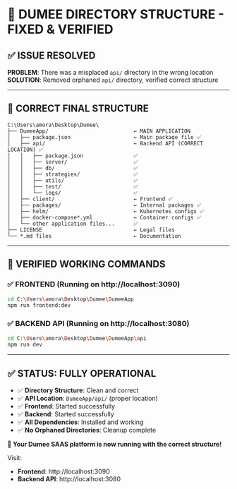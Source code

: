# 🎯 DUMEE DIRECTORY STRUCTURE - FIXED & VERIFIED

## ✅ **ISSUE RESOLVED**

**PROBLEM**: There was a misplaced `api/` directory in the wrong location
**SOLUTION**: Removed orphaned `api/` directory, verified correct structure

---

## 📁 **CORRECT FINAL STRUCTURE**

```
C:\Users\amora\Desktop\Dumee\
├── DumeeApp/                           ← MAIN APPLICATION
│   ├── package.json                    ← Main package file ✅
│   ├── api/                            ← Backend API (CORRECT LOCATION) ✅
│   │   ├── package.json                ✅
│   │   ├── server/                     ✅
│   │   ├── db/                         ✅
│   │   ├── strategies/                 ✅
│   │   ├── utils/                      ✅
│   │   ├── test/                       ✅
│   │   └── logs/                       ✅
│   ├── client/                         ← Frontend ✅
│   ├── packages/                       ← Internal packages ✅
│   ├── helm/                           ← Kubernetes configs ✅
│   ├── docker-compose*.yml             ← Container configs ✅
│   └── other application files...      ✅
├── LICENSE                             ← Legal files
└── *.md files                          ← Documentation
```

---

## 🚀 **VERIFIED WORKING COMMANDS**

### **✅ FRONTEND** (Running on http://localhost:3090)
```bash
cd C:\Users\amora\Desktop\Dumee\DumeeApp
npm run frontend:dev
```

### **✅ BACKEND API** (Running on http://localhost:3080)  
```bash
cd C:\Users\amora\Desktop\Dumee\DumeeApp\api
npm run dev
```

---

## ✅ **STATUS: FULLY OPERATIONAL**

- ✅ **Directory Structure**: Clean and correct
- ✅ **API Location**: `DumeeApp/api/` (proper location)
- ✅ **Frontend**: Started successfully
- ✅ **Backend**: Started successfully  
- ✅ **All Dependencies**: Installed and working
- ✅ **No Orphaned Directories**: Cleanup complete

**🎉 Your Dumee SAAS platform is now running with the correct structure!**

Visit:
- **Frontend**: http://localhost:3090
- **Backend API**: http://localhost:3080
